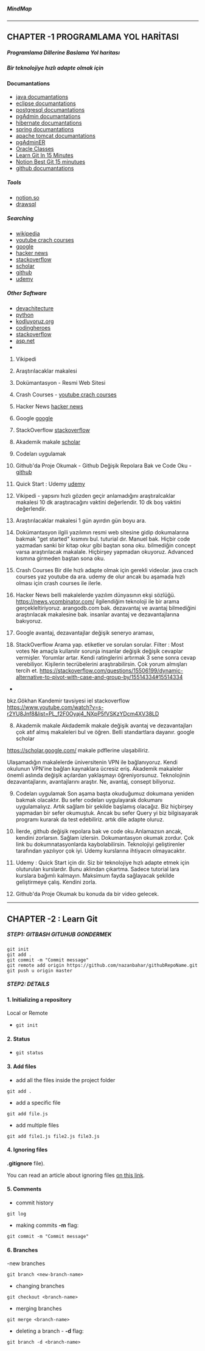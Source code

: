 ##### MindMap
******************************************************************************************************************************************************************************
## CHAPTER -1 PROGRAMLAMA YOL HARİTASI

##### Programlama Dillerine Baslama Yol haritası
##### Bir teknolojiye hızlı adapte olmak için
#### Documantations
- [java documantations](https://docs.oracle.com/javase/tutorial/) 
- [eclipse documantations](https://help.eclipse.org/2021-03/index.jsp?topic=%2Forg.eclipse.jdt.doc.user%2Freference%2Fref-properties-build-path.htm)
- [postgresql documantations](https://www.postgresqltutorial.com/)
- [pgAdmin documantations](https://www.pgadmin.org/docs/pgadmin4/latest/index.html)
- [hibernate documantations](https://hibernate.org/orm/documentation/5.4/)
- [spring documantations](https://docs.spring.io/spring-framework/docs/current/reference/html/)
- [apache tomcat documantations](http://tomcat.apache.org/tomcat-8.5-doc/)
- [pgAdminER](https://www.pgadmin.org/docs/pgadmin4/latest/erd_tool.html#toolbar)
- [Oracle Classes](https://docs.oracle.com/javase/tutorial/java/javaOO/classdecl.html)
- [Learn Git In 15 Minutes](https://www.youtube.com/watch?v=USjZcfj8yxE)
- [Notion Best Git 15 minutues](https://www.notion.so/Introduction-to-Git-ac396a0697704709a12b6a0e545db049)
- [github documantations](https://docs.github.com/en/github/committing-changes-to-your-project)


##### Tools
- [notion.so](https://www.notion.so/product?fredir=1)
- [drawsql](https://drawsql.app/)



##### Searching 
- [wikipedia](https://en.wikipedia.org/wiki/Main_Page)
- [youtube crach courses](https://www.youtube.com/)
- [google](https://www.google.com/)
- [hacker news](https://news.ycombinator.com/)
- [stackoverflow](https://stackoverflow.com/)
- [scholar](https://scholar.google.com/)
- [github](https://github.com/) 
- [udemy](https://www.udemy.com/) 




##### Other Software
- [devachitecture](https://www.devarchitecture.net/)
- [python](https://docs.python.org/3/tutorial/index.html)
- [kodluyoruz.org](https://courses.kodluyoruz.org/login?next=/courses/course-v1%3AKodluyoruz%2BCS50x%2B2020/courseware/64129d16551143e5aa90f712b661857e/8d24c62b2137416781c1000bf5a1fa3a/1%3Factivate_block_id%3Dblock-v1%253AKodluyoruz%252BCS50x%252B2020%252Btype%2540vertical%252Bblock%2540dd9169653bb4473d8b05fa3045988e09)
- [codingheroes](http://codingheroes.io/resources/)
- [stackoverflow](https://stackoverflow.com/)
- [asp.net](https://docs.microsoft.com/en-us/aspnet/core/fundamentals/?view=aspnetcore-5.0&tabs=windows)
- 


1. Vikipedi 
2. Araştırılacaklar makalesi
3. Dokümantasyon - Resmi Web Sitesi
4. Crash Courses - [youtube crach courses](https://www.youtube.com/)
5. Hacker News [hacker news](https://news.ycombinator.com/)
6. Google [google](https://www.google.com/)
7. StackOverflow [stackoverflow](https://stackoverflow.com/)
8. Akademik makale [scholar](https://scholar.google.com/)
9. Codeları uygulamak
10. Github'da Proje Okumak - Github Değişik Repolara Bak ve Code Oku - [github](https://github.com/) 
11. Quick Start : Udemy [udemy](https://www.udemy.com/) 


1. Vikipedi - 
yapsını hızlı gözden geçir anlamadığını araştıralcaklar makalesi 10 dk araştıracağını vaktini değerlendir. 10 dk boş vaktini değerlendir.

2. Araştırılacaklar makalesi
1 gün ayırdın gün boyu ara.

3. Dokümantasyon
ilgili yazılımın resmi web sitesine gidip dokumalarına bakmak
"get started" kısmını bul. tuturial dır. Manuel bak.
Hiçbir code yazmadan sanki bir kitap okur gibi baştan sona oku.
bilmediğin concept varsa araştırılacak makalale.
Hiçbirşey yapmadan okuyoruz. Advanced kısmına girmeden baştan sona oku.

4. Crash Courses
Bir dile hızlı adapte olmak için gerekli videolar. java crach courses yaz youtube da ara. udemy de olur ancak bu aşamada hızlı olması için crash courses ile ilerle.  


5. Hacker News
belli makalelerde yazılım dünyasının ekşi sözlüğü.
https://news.ycombinator.com/
ilgilendiğim teknoloji ile bir arama gerçekleltiriyoruz. 
arangodb.com bak.
dezavantaj ve avantaj
 bilmediğini araştırılacak makalesine bak.
insanlar avantaj ve dezavantajlarına bakıyoruz.
6. Google
avantaj, dezavantajlar değişik seneryo araması, 

7. StackOverflow
Arama yap. etiketler ve sorulan sorular. Filter : Most votes
Ne amaçla kullanılır sorunja insanlar değişik değişik cevaplar vermişler. Yorumlar artar.
Kendi ratinglerini artırmak 3 sene sonra cevap verebiliyor.
Kişilerin tecrübelerini araştırabilirsin. 
Çok yorum almışları tercih et.
https://stackoverflow.com/questions/15506199/dynamic-alternative-to-pivot-with-case-and-group-by/15514334#15514334


*
bkz.Gökhan Kandemir tavsiyesi iel stackoverflow  
https://www.youtube.com/watch?v=s-r2YU8Jnf8&list=PL_f2F0Oyaj4_NXpP5fVSKzYDcm4XV38LD

8. Akademik makale
Akdademik makale değişik avantaj ve dezavantajları çok atıf almış makaleleri bul ve öğren. Belli standartlara dayanır.
google scholar

https://scholar.google.com/
makale pdflerine ulaşabiliriz.

Ulaşamadığın makalelerde üniversitenin VPN ile bağlanıyoruz. Kendi okulunun VPN'ine bağlan kaynaklara ücresiz eriş.
Akademik makaleler önemli aslında değişik açılardan yaklaşmayı öğreniyorsunuz. 
Teknolojinin dezavantajlarını, avantajlarını araştır. 
Ne, avantaj, consept biliyoruz.

9. Codeları uygulamak
Son aşama başta okuduğumuz dokumana yeniden bakmak olacaktır. 
Bu sefer codeları uygulayarak dokumanı uygulamalıyız. Artık sağlam bir şekilde başlamış olacağız. 
Biz hiçbirşey yapmadan bir sefer okumuştuk. Ancak bu sefer Query yi biz bilgisayarak programı kurarak da test edebiliriz. artık dile adapte oluruz. 

10. İlerde, github değişik repolara bak ve code oku.Anlamazsın ancak, kendini zorlarsın. Sağlam izlersin. Dokumantasyon okumak zordur. Çok link bu dokumnatasyonlarda kaybolabilirsin. Teknolojiyi geliştirenler tarafından yazılıyor çok iyi. Udemy kurslarına ihtiyacın olmayacaktır. 

11. Udemy : Quick Start için dir.
 Siz bir teknolojiye hızlı adapte etmek için oluturulan kurslardır. Bunu aklından çıkartma. Sadece tutorial lara kurslara bağımlı kalmayın. Maksimum fayda sağlayacak şekilde geliştirmeye çalış. Kendini zorla.

12. Github'da Proje Okumak
bu konuda da bir video gelecek.


*************************************************************************************************************************************
## CHAPTER -2 : Learn Git
##### STEP1: GITBASH GITUHUB GONDERMEK</br>


```
git init
git add .
git commit -m "Commit message"  
git remote add origin https://github.com/nazanbahar/githubRepoName.git
git push u origin master

```
##### STEP2: DETAILS
#### 1. Initializing a repository
Local or Remote 

- `git init`

#### 2. Status
- `git status`

#### 3.  Add files

- add all the files inside the project folder
```
git add .
```
- add a specific file
```
git add file.js 
```
- add multiple files
```
git add file1.js file2.js file3.js
```

#### 4. Ignoring files
**.gitignore** file).

You can read an article about ignoring files [on this link](https://help.github.com/en/articles/ignoring-files).

#### 5. Comments
- commit history
```
git log   
```
- making commits **-m** flag:
```
git commit -m "Commit message"  
```

#### 6.  Branches
-new branches
```  
git branch <new-branch-name>
```
- changing branches
```
git checkout <branch-name>
```

- merging branches
```
git merge <branch-name>
```

- deleting a branch - **-d** flag:
``` 
git branch -d <branch-name>
```



